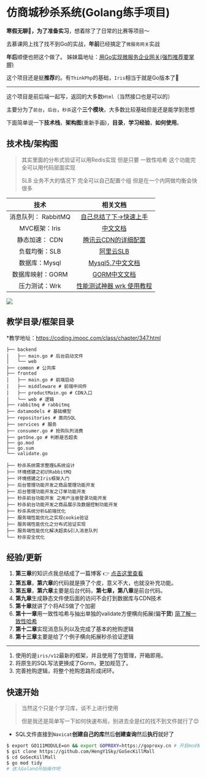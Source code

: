 # 仿商城秒杀系统(Golang练手项目)

**寒假无聊🥱，为了准备实习**，想着除了了日常的比赛等项目～

去慕课网上找了找不到Go的实战，**年前**已经搞定了`微服务网关`实战

**年后**顺便也把这个做了。 姊妹篇地址：[用Go实现微服务企业网关(强烈推荐要掌握)]()

这个项目还是挺**推荐**的。有`ThinkPhp`的基础，`Iris`相当于就是Go版本了🚀

---

这个项目是前后端一起写，返回的大多数`Html`（当然接口也是可以的）

主要分为了`前台`，`后台`，`秒杀`这个**三个模块**，大多数比较基础但是还是能学到思想

下面简单说一下**技术栈**，**架构图**(重新手画)，**目录**，**学习经验**，**如何使用**。

##  技术栈/架构图

> 其实里面的分布式验证可以用Redis实现 但是只要 一致性哈希 这个功能完全可以用代码层面实现
>
> SLB 业务不大的情况下 完全可以自己配置个组 但是在一个内网做均衡会快很多

|        技术         |                           相关文档                           |
| :-----------------: | :----------------------------------------------------------: |
| 消息队列： RabbitMQ | [自己总结了下->快速上手](https://blog.csdn.net/weixin_51485807/article/details/122761910) |
|    MVC框架：Iris    |          [中文文档](https://www.topgoer.com/Iris/)           |
|   静态加速： CDN    | [腾讯云CDN的详细配置](https://cloud.tencent.com/developer/article/1462593?from=15425) |
|    负载均衡：SLB    |       [阿里云SLB](https://www.aliyun.com/product/slb)        |
|    数据库：Mysql    | [Mysql5.7中文文档](https://www.docs4dev.com/docs/zh/mysql/5.7/reference/) |
|  数据库映射：GORM   |    [GORM中文文档](https://gorm.io/zh_CN/docs/index.html)     |
|    压力测试：Wrk    | [性能测试神器 wrk 使用教程](https://segmentfault.com/a/1190000023212126) |

![](https://dailypic.hengyimonster.top/typora/GoFramework.webp)

##  教学目录/框架目录

*教学地址：https://coding.imooc.com/class/chapter/347.html

```
├── backend
│   ├── main.go # 后台启动文件
│   └── web
├── common # 公共库
├── fronted
│   ├── main.go # 前端启动
│   ├── middleware # 前端中间件
│   ├── productMain.go # CDN入口
│   └── web # 逻辑
├── rabbitmq # rabbitmq
├── datamodels # 基础模型
├── repositories # 面向SQL
├── services # 服务
├── consumer.go # 抢购队列消费
├── getOne.go # 判断是否超卖
├── go.mod
├── go.sum
└── validate.go
```

```
├── 秒杀系统需求整理&系统设计
├── 环境搭建之初识RabbitMQ
├── 环境搭建之Iris框架入门
├── 后台管理功能开发之商品管理功能开发
├── 后台管理功能开发之订单功能开发
├── 秒杀前台功能开发 之用户注册登录功能开发
├── 秒杀前台功能开发之商品展示及数据控制功能开发
├── 秒杀系统分析&前端优化
├── 服务端性能优化之实现cookie验证
├── 服务端性能优化之分布式验证实现
├── 服务端性能优化解决超卖&引入消息队列
└── 秒杀安全优化
```

## 经验/更新

1. **第三章**的知识点我总结成了一篇博客 👉 [点击这里查看](https://blog.csdn.net/weixin_51485807/article/details/122761910)
2. **第五章**，**第六章**的代码就是换了个皮，意义不大，也就没补充功能。
3. **第五章**，**第六章**主要是后台代码，**第七章，第八章**是前台代码。
4. **第九章**生成静态文件使后面的访问不会打到数据库与CDN技术
5. **第十章**就讲了个将AES做了个加密
6. **第十一章**用一致性哈希与抽出单独的validate方便横向拓展(偏**干货**) [简了解一致性哈希](https://segmentfault.com/a/1190000021199728)
7. **第十二章**实现消息队列以及完成了基本的抢购逻辑
8. **第十三章**主要是给了个例子横向拓展秒杀验证逻辑

---

1. 使用的是`iris/v12`最新的框架，并且使用了包管理，开箱即用。
2. 将原生的SQL写法更换成了Gorm，更加规范了。
3. 完善抢购逻辑，将整个抢购思路形成闭环。

## 快速开始

> 当然这个只是个学习库，谈不上进行使用
>
> 但是我还是简单写一下如何快速布局，别进去全是红的找不到文件就行了😊

- SQL文件直接到`Navicat`**创建自己的库**然后**创建查询**然后**执行**就好了

```bash
$ export GO111MODULE=on && export GOPROXY=https://goproxy.cn # 开启mod模块以及换源
$ git clone https://github.com/HengY1Sky/GoSecKillMall
$ cd GoSecKillMall
$ go mod tidy
# 进入Goland开始操作吧
```


